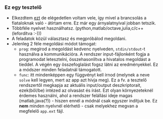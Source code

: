 ### Ez egy tesztelő

* Elkezdtem [ezt](https://github.com/czylabsonasa/tesztelek) de elégedetlen voltam vele,
  így mivel a brancsolás a fiataloknak való - átírtam erre. Ez már egy árnyalatnyival 
  jobban tetszik.
* Többféle nyelvet használhatsz. (python,matlab/octave,julia,c/c++(lefordítva :-)))
* A feladatok közül választasz és megpróbálod megoldani.
* Jelenleg 2 féle megoldási módot támogat:
  * ```prog```: megírod a megoldást kedvenc nyelveden, ```stdin/stdout```-t használva a 
  kommunikációra. A rendszer input-fájlonként fogja a programodat letesztelni, 
  összehasonlítva a hivatalos megoldást a tieddel. A végén egy összefoglalást fogsz látni 
  az eredményekkel. Ez a módszer minden feladatnál támogatott.
  * ```func```: itt mindenképpen egy függvényt kell írnod (melynek a neve ```solve``` kell legyen, 
  mert az app azt hívja meg). Ez a fv. a tesztelő rendszertől 
  megkapja az aktuális input/output deszkriptorait, ezek(ből/be) intézed az 
  olvasást és írást. Ezt olyan környezeteknél érdemes használni, ahol a rendszer 
  felállási ideje magas (matlab,java(?)) - hiszen ennél a módnál csak egyszer indítjuk be. 
  Ez **nem** minden nyelvnél elérhető - csak melyekhez megvan a megfelelő `app.ext` fájl.


